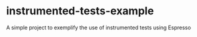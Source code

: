 # instrumented-tests-example
A simple project to exemplify the use of instrumented tests using Espresso
